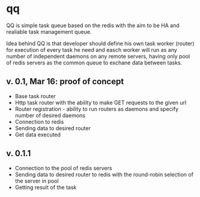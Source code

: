 qq
==

QQ is simple task queue based on the redis with the aim to be HA and realiable task management queue.

Idea behind QQ is that developer should define his own task worker (router) for execution of every task he need and easch worker will run as any number of independent daemons on any remote servers, having only pool of redis servers as the common queue to exchane data between tasks.

v. 0.1, Mar 16: proof of concept
---------------------------------

* Base task router
* Http task router with the ability to make GET requests to the given url
* Router registration - ability to run routers as daemons and specify number of desired daemons
* Connection to redis
* Sending data to desired router
* Get data executed

v. 0.1.1
-------------------------
* Connection to the pool of redis servers
* Sending data to desired router to redis with the round-robin selection of the server in pool
* Getting result of the task
